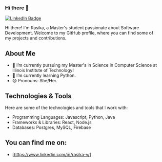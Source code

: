 ### Hi there 👋

<div id="badges">
  <a href="https://www.linkedin.com/in/rasika-v/">
    <img src="https://img.shields.io/badge/LinkedIn-blue?style=for-the-badge&logo=linkedin&logoColor=white" alt="LinkedIn Badge"/>
  </a>

Hi there! I'm Rasika, a Master's student passionate about Software Development. Welcome to my GitHub profile, where you can find some of my projects and contributions.

## About Me

- 🔭 I’m currently pursuing my Master's in Science in Computer Science at Illinois Institute of Technology!
- 🌱 I’m currently learning Python.
- 😄 Pronouns: She/Her.

## Technologies & Tools

Here are some of the technologies and tools that I work with:

- Programming Languages: Javascript, Python, Java
- Frameworks & Libraries: React, Node.js
- Databases: Postgres, MySQL, Firebase

## You can find me on:

- [https://www.linkedin.com/in/rasika-v/]

<!--
**rasika-v/rasika-v** is a ✨ _special_ ✨ repository because its `README.md` (this file) appears on your GitHub profile.

Here are some ideas to get you started:

- 🔭 I’m currently working on ...
- 🌱 I’m currently learning ...
- 👯 I’m looking to collaborate on ...
- 🤔 I’m looking for help with ...
- 💬 Ask me about ...
- 📫 How to reach me: ...
- 😄 Pronouns: ...
- ⚡ Fun fact: ...
-->
